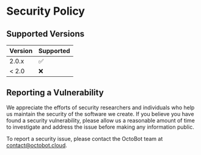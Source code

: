 # Security Policy

## Supported Versions

| Version | Supported          |
| ------- | ------------------ |
| 2.0.x   | :white_check_mark: |
| < 2.0   | :x:                |

## Reporting a Vulnerability

We appreciate the efforts of security researchers and individuals who help us maintain the security of the software we create. If you believe you have found a security vulnerability, please allow us a reasonable amount of time to investigate and address the issue before making any information public.

To report a security issue, please contact the OctoBot team at contact@octobot.cloud.
